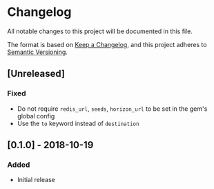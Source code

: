 # Changelog
All notable changes to this project will be documented in this file.

The format is based on [Keep a Changelog](https://keepachangelog.com/en/1.0.0/),
and this project adheres to [Semantic Versioning](https://semver.org/spec/v2.0.0.html).

## [Unreleased]
### Fixed
- Do not require `redis_url`, `seeds`, `horizon_url` to be set in the gem's global config
- Use the `to` keyword instead of `destination`

## [0.1.0] - 2018-10-19
### Added
- Initial release
